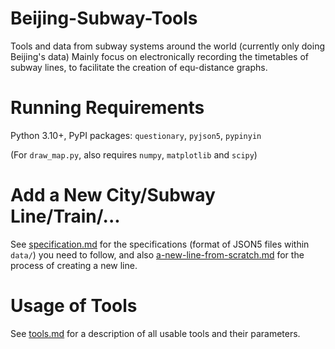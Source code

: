 # Beijing-Subway-Tools
Tools and data from subway systems around the world (currently only doing Beijing's data)
Mainly focus on electronically recording the timetables of subway lines, to facilitate the creation
of equ-distance graphs.

# Running Requirements
Python 3.10+, PyPI packages: `questionary`, `pyjson5`, `pypinyin`

(For `draw_map.py`, also requires `numpy`, `matplotlib` and `scipy`)

# Add a New City/Subway Line/Train/...
See [specification.md](docs/specification.md) for the specifications (format of JSON5 files within `data/`) you need to
follow, and also [a-new-line-from-scratch.md](docs/a-new-line-from-scratch.md) for the process of creating a new line.

# Usage of Tools
See [tools.md](docs/tools.md) for a description of all usable tools and their parameters.